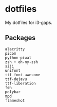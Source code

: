 # dotfiles
My dotfiles for i3-gaps.

## Packages
```
alacritty
picom
python-piwal
zsh + oh-my-zsh
siji
unifont
ttf-font-awesome
ttf-dejavu
ttf-liberation
feh
polybar
mpd
flameshot
```
